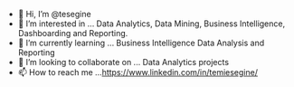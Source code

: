 - 👋 Hi, I’m @tesegine
- 👀 I’m interested in ... Data Analytics, Data Mining, Business Intelligence, Dashboarding and Reporting.
- 🌱 I’m currently learning ... Business Intelligence Data Analysis and Reporting
- 💞️ I’m looking to collaborate on ... Data Analytics projects
- 📫 How to reach me ...https://www.linkedin.com/in/temiesegine/

<!---
tesegine/tesegine is a ✨ special ✨ repository because its `README.md` (this file) appears on your GitHub profile.
You can click the Preview link to take a look at your changes.
--->
